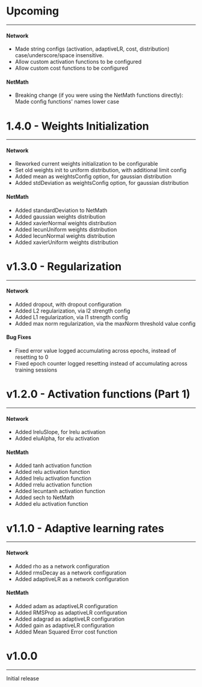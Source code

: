 # Upcoming
---
#### Network
- Made string configs (activation, adaptiveLR, cost, distribution) case/underscore/space insensitive.
- Allow custom activation functions to be configured
- Allow custom cost functions to be configured

#### NetMath
- Breaking change (if you were using the NetMath functions directly): Made config functions' names lower case

# 1.4.0 - Weights Initialization
---
#### Network
- Reworked current weights initialization to be configurable
- Set old weights init to uniform distribution, with additional limit config
- Added mean as weightsConfig option, for gaussian distribution
- Added stdDeviation as weightsConfig option, for gaussian distribution

#### NetMath
- Added standardDeviation to NetMath
- Added gaussian weights distribution
- Added xavierNormal weights distribution
- Added lecunUniform weights distribution
- Added lecunNormal weights distribution
- Added xavierUniform weights distribution
  
# v1.3.0 - Regularization
---
#### Network
- Added dropout, with dropout configuration
- Added L2 regularization, via l2 strength config
- Added L1 regularization, via l1 strength config
- Added max norm regularization, via the maxNorm threshold value config

#### Bug Fixes
- Fixed error value logged accumulating across epochs, instead of resetting to 0
- Fixed epoch counter logged resetting instead of accumulating across training sessions 

# v1.2.0 - Activation functions (Part 1)
---
#### Network
- Added lreluSlope, for lrelu activation
- Added eluAlpha, for elu activation
#### NetMath
- Added tanh activation function
- Added relu activation function
- Added lrelu activation function
- Added rrelu activation function
- Added lecuntanh activation function
- Added sech to NetMath
- Added elu activation function

# v1.1.0 - Adaptive learning rates
---
#### Network
- Added rho as a network configuration
- Added rmsDecay as a network configuration
- Added adaptiveLR as a network configuration
#### NetMath
- Added adam as adaptiveLR configuration
- Added RMSProp as adaptiveLR configuration
- Added adagrad as adaptiveLR configuration
- Added gain as adaptiveLR configuration
- Added Mean Squared Error cost function

# v1.0.0
----
Initial release